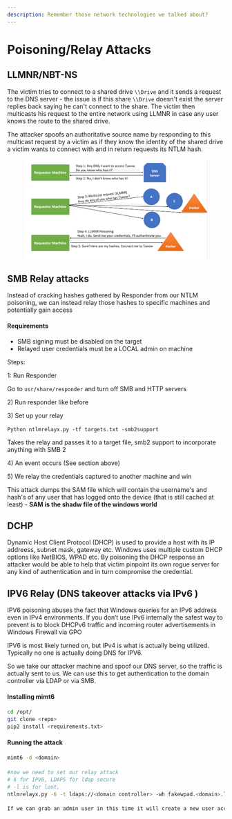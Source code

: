 ```yaml
---
description: Remember those network technologies we talked about?
---
```


# Poisoning/Relay Attacks

## LLMNR/NBT-NS

The victim tries to connect to a shared drive `\\Drive` and it sends a request to the DNS server - the issue is if this share `\\Drive` doesn't exist the server replies back saying he can't connect to the share. The victim then multicasts his request to the entire network using LLMNR in case any user knows the route to the shared drive.

The attacker spoofs an authoritative source name by responding to this multicast request by a victim as if they know the identity of the shared drive a victim wants to connect with and in return requests its NTLM hash.

<figure><img src="../../.gitbook/assets/0.png" alt=""><figcaption></figcaption></figure>

## SMB Relay attacks

Instead of cracking hashes gathered by Responder from our NTLM poisoning, we can instead relay those hashes to specific machines and potentially gain access

#### Requirements

* SMB signing must be disabled on the target
* Relayed user credentials must be a LOCAL admin on machine

Steps:

1: Run Responder

Go to `usr/share/responder` and turn off SMB and HTTP servers

2\) Run responder like before

3\) Set up your relay

`Python ntlmrelayx.py -tf targets.txt -smb2support`

Takes the relay and passes it to a target file, smb2 support to incorporate anything with SMB 2

4\) An event occurs (See section above)

5\) We relay the credentials captured to another machine and win

This attack dumps the SAM file which will contain the username's and hash's of any user that has logged onto the device (that is still cached at least) - **SAM is the shadw file of the windows world**



## DCHP

Dynamic Host Client Protocol (DHCP) is used to provide a host with its IP addreess, subnet mask, gateway etc. Windows uses multiple custom DHCP options like NetBIOS, WPAD etc. By poisoning the DHCP response an attacker would be able to help that victim pinpoint its own rogue server for any kind of authentication and in turn compromise the credential.

## IPV6 Relay (DNS takeover attacks via IPv6 )

IPV6 poisoning abuses the fact that Windows queries for an IPv6 address even in IPv4 environments. If you don’t use IPv6 internally the safest way to prevent is to block DHCPv6 traffic and incoming router advertisements in Windows Firewall via GPO

IPV6 is most likely turned on, but IPv4 is what is actually being utilized. Typically no one is actually doing DNS for IPV6.

So we take our attacker machine and spoof our DNS server, so the traffic is actually sent to us. We can use this to get authentication to the domain controller via LDAP or via SMB.

#### Installing mimt6

```bash
cd /opt/
git clone <repo>
pip2 install <requirements.txt>

```

#### Running the attack

```bash
mimt6 -d <domain>

#now we need to set our relay attack
# 6 for IPV6, LDAPS for ldap secure
# -l is for loot, 
ntlmrelayx.py -6 -t ldaps://<domain controller> -wh fakewpad.<domain>.local -l lootme

If we can grab an admin user in this time it will create a new user account for us,
```
